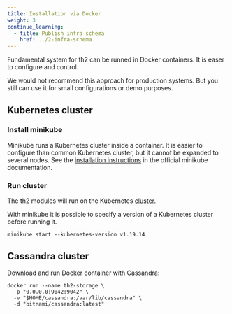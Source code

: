 ```yaml
---
title: Installation via Docker
weight: 3
continue_learning:
  - title: Publish infra schema
    href: ../2-infra-schema
---
```


Fundamental system for th2 can be runned in Docker containers. It is easer to configure and control. 

<!--more-->

<notice note>

We would not recommend this approach for production systems. But you still can use it for small configurations or demo purposes.

</notice>



## Kubernetes cluster

### Install minikube

Minikube runs a Kubernetes cluster inside a container. It is easier to configure than common Kubernetes cluster, but it cannot be expanded to several nodes. See the [installation instructions](https://minikube.sigs.k8s.io/docs/start/) in the official minikube documentation.

### Run cluster

The th2 modules will run on the Kubernetes [cluster](https://kubernetes.io/docs/reference/glossary/?fundamental=true#term-cluster).

With minikube it is possible to specify a version of a Kubernetes cluster before running it.

```shell
minikube start --kubernetes-version v1.19.14
```

## Cassandra cluster

Download and run Docker container with Cassandra:

```shell
docker run --name th2-storage \
  -p "0.0.0.0:9042:9042" \
  -v "$HOME/cassandra:/var/lib/cassandra" \
  -d "bitnami/cassandra:latest"
```


